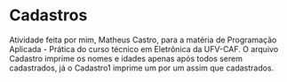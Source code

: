 # Cadastros
Atividade feita por mim, Matheus Castro, para a matéria de Programação Aplicada - Prática do curso técnico em Eletrônica da UFV-CAF.
O arquivo Cadastro imprime os nomes e idades apenas após todos serem cadastrados, já o Cadastro1 imprime um por um assim que cadastrados.
